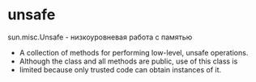 # unsafe
sun.misc.Unsafe - низкоуровневая работа с памятью 

* A collection of methods for performing low-level, unsafe operations.
* Although the class and all methods are public, use of this class is
* limited because only trusted code can obtain instances of it.
